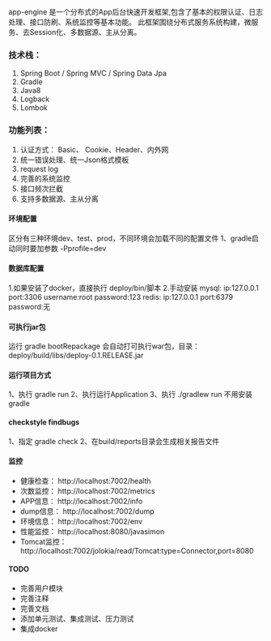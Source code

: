 app-engine 是一个分布式的App后台快速开发框架,包含了基本的权限认证、日志处理、接口防刷、系统监控等基本功能。
此框架围绕分布式服务系统构建，微服务、去Session化、多数据源、主从分离。

### 技术栈：
1. Spring Boot / Spring MVC / Spring Data Jpa
2. Gradle
3. Java8
4. Logback
5. Lombok

### 功能列表： 
1. 认证方式： Basic、 Cookie、Header、内外网
2. 统一错误处理、统一Json格式模板
3. request log
4. 完善的系统监控
5. 接口频次拦截
6. 支持多数据源、主从分离

#### 环境配置
区分有三种环境dev、test、prod，不同环境会加载不同的配置文件
1、gradle启动同时要加参数 -Pprofile=dev

#### 数据库配置 
1.如果安装了docker，直接执行 deploy/bin/脚本
2.手动安装
  mysql: ip:127.0.0.1 port:3306 username:root  password:123
  redis: ip:127.0.0.1 port:6379 password:无

#### 可执行jar包
运行 gradle bootRepackage 会自动打可执行war包，目录：deploy/build/libs/deploy-0.1.RELEASE.jar

#### 运行项目方式
1、执行 gradle run
2、执行运行Application
3、执行 ./gradlew run 不用安装gradle

#### checkstyle findbugs
1、指定 gradle check 
2、在build/reports目录会生成相关报告文件

#### 监控
* 健康检查： http://localhost:7002/health
* 次数监控： http://localhost:7002/metrics
* APP信息： http://localhost:7002/info
* dump信息： http://localhost:7002/dump
* 环境信息： http://localhost:7002/env
* 性能监控： http://localhost:8080/javasimon
* Tomcat监控： http://localhost:7002/jolokia/read/Tomcat:type=Connector,port=8080

#### TODO
* 完善用户模块
* 完善注释
* 完善文档
* 添加单元测试、集成测试、压力测试
* 集成docker